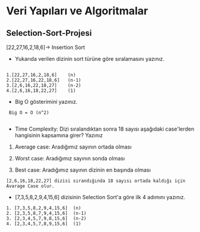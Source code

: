 # Veri Yapıları ve Algoritmalar
## Selection-Sort-Projesi

[22,27,16,2,18,6]-> Insertion Sort

- Yukarıda verilen dizinin sort türüne göre sıralamasını yazınız.

```

1.[22,27,16,2,18,6]    (n)
2.[22,27,16,22,18,6]   (n-1)
3.[2,6,16,22,18,27]    (n-2)
4.[2,6,16,18,22,27]    (1)

```

- Big O gösterimini yazınız.

```
 Big O = O (n^2) 
 
 ```

- Time Complexity: Dizi sıralandıktan sonra 18 sayısı aşağıdaki case'lerden hangisinin kapsamına girer? Yazınız

1. Average case: Aradığımız sayının ortada olması

2. Worst case: Aradığımız sayının sonda olması

3. Best case: Aradığımız sayının dizinin en başında olması

```
[2,6,16,18,22,27] dizisi sırandığında 18 sayısı ortada kaldığı için Avarage Case olur.
```

- [7,3,5,8,2,9,4,15,6] dizisinin Selection Sort'a göre ilk 4 adımını yazınız.

```
1. [7,3,5,8,2,9,4,15,6]  (n)
2. [2,3,5,8,7,9,4,15,6]  (n-1)
3. [2,3,4,5,7,9,8,15,6]  (n-2)
4. [2,3,4,5,7,8,9,15,6]  (1)

```
